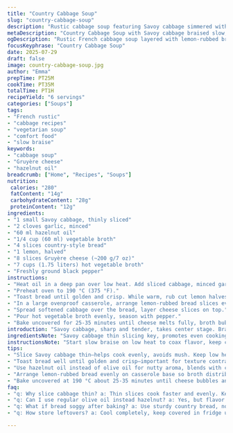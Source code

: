 ```yaml
---
title: "Country Cabbage Soup"
slug: "country-cabbage-soup"
description: "Rustic cabbage soup featuring Savoy cabbage simmered with garlic and chicken broth. Toasted country bread rubbed with lemon replaces the traditional garlic clove for a bright twist. Mature Gruyère cheese melts over bread layered with sautéed cabbage. Slow braising and oven baking combine flavors. Adapted timings slightly shorter to maintain crunch in cabbage. Olive oil swapped with hazelnut oil for nutty notes, chicken broth replaced with vegetable broth to lighten. Hearty, simple, layered textures. Served warm, comfort food with a subtle zing from lemon and the creaminess of cheese. The bread base soaks up broth creating bite and warmth."
metaDescription: "Country Cabbage Soup with Savoy cabbage braised slow, lemon-rubbed toasted bread, Gruyère cheese melted on top, hazelnut oil, and light vegetable broth."
ogDescription: "Rustic French cabbage soup layered with lemon-rubbed bread, Gruyère cheese, and nutty hazelnut oil. Warm, hearty, with fresh brightness from lemon."
focusKeyphrase: "Country Cabbage Soup"
date: 2025-07-29
draft: false
image: country-cabbage-soup.jpg
author: "Emma"
prepTime: PT25M
cookTime: PT35M
totalTime: PT1H
recipeYield: "6 servings"
categories: ["Soups"]
tags:
- "French rustic"
- "cabbage recipes"
- "vegetarian soup"
- "comfort food"
- "slow braise"
keywords:
- "cabbage soup"
- "Gruyère cheese"
- "hazelnut oil"
breadcrumb: ["Home", "Recipes", "Soups"]
nutrition: 
 calories: "280"
 fatContent: "14g"
 carbohydrateContent: "28g"
 proteinContent: "12g"
ingredients:
- "1 small Savoy cabbage, thinly sliced"
- "2 cloves garlic, minced"
- "60 ml hazelnut oil"
- "1/4 cup (60 ml) vegetable broth"
- "4 slices country-style bread"
- "1 lemon, halved"
- "8 slices Gruyère cheese (~200 g/7 oz)"
- "7 cups (1.75 liters) hot vegetable broth"
- "Freshly ground black pepper"
instructions:
- "Heat oil in a deep pan over low heat. Add sliced cabbage, minced garlic, 1/4 cup broth. Cover and braise gently, stirring occasionally, about 15 minutes until cabbage softens but still holds shape."
- "Preheat oven to 190 °C (375 °F)."
- "Toast bread until golden and crisp. While warm, rub cut lemon halves fully over toasted surfaces for a citrus aroma replacing the usual garlic rub."
- "In a large ovenproof casserole, arrange lemon-rubbed bread slices evenly on the bottom."
- "Spread softened cabbage over the bread, layer cheese slices on top."
- "Pour hot vegetable broth evenly, season with pepper."
- "Bake uncovered for 25-35 minutes until cheese melts fully, broth bubbles around edges, soup thickens slightly. Serve immediately while hot and melty."
introduction: "Savoy cabbage, sharp and tender, takes center stage. Braised slow, garlic and broth soften leaves but keep bite. Bread toasted until crusty transformed by lemon's sharp zest. Citrus rub instead of garlic pulls fresh brightness from caramelized bread. Gruyère comes in thick slices, melting over cabbage, rich and creamy. Hazelnut oil swaps into base, nutty undertones lurking beneath fragrant garlic. Vegetable broth lightens the dish, delicate instead of rustic meat stock. Oven baked follow-through, cheese bubbling, broth soaking into crunchy lemon zest-rubbed bread. Soup thick but light, melting but fresh. Comfort from heat and texture clash. Simple ingredients turned subtle with tweak, timing nudged for freshness, contrasting textures. Country style meets kitchen experiments, warm winter fare with sunny hint."
ingredientsNote: "Savoy cabbage thin slicing key, promotes even cooking. Garlic minced to release sharp aroma yet blend with oil. Hazelnut oil adds subtle nuttiness replacing generic olive oil, pairs well with cabbage's earthiness. Lemon rub on toasted bread adds unexpected brightness, replacing typical raw garlic fumigation with less harsh, fragrant citrus oils. Gruyère cheese melts smoothly and adds nuttiness aligning with hazelnut oil. Vegetable broth, not chicken, keeps soup light and suitable for varied diets without losing depth. Bread choice important—sturdy country-style bread holds well to broth soaking without turning mushy rapidly. Quantities adjusted down slightly to balance richness, account for hearty broth."
instructionsNote: "Start slow braise on low heat to coax flavor, keep cabbage tender yet firm for texture contrast with cheese layers. Toast bread robustly, rub lemon while hot to release zest oils into porous surface. Arrange bread in casserole evenly for consistent broth absorption. Layer cabbage over bread before cheese to trap flavor between bread and melty top. Pour broth last with seasoning to finish layering technique and maintain broth heat for oven melt. Bake uncovered to allow slight evaporation concentrating broth flavors without drying out cheese layer. Total cooking time reduced slightly to maintain fresh cabbage bite, prevent over softening. Serve immediately for best textural contrast and aromatic pop of fresh pepper."
tips:
- "Slice Savoy cabbage thin—helps cook evenly, avoids mush. Keep low heat when braising, slow simmer lets garlic infuse while cabbage softens but still crisp. Add 1/4 cup broth early to keep moisture, prevents drying out, releases flavors gently. Don’t rush this step, texture key here."
- "Toast bread well until golden and crisp—important for texture contrast. Rub lemon halves firmly while toast is hot, zest oils sink into bread surface, replacing harsh garlic rub with citrus freshness. Make sure to do this right after toasting or it won’t absorb well."
- "Use hazelnut oil instead of olive oil for nutty aroma, blends with cabbage’s earthiness. Heat oil gently too to avoid burning garlic or losing subtle flavors. Vegetable broth lightens dish but keep broth hot before pouring over layers to keep cheese melting smoothly in oven."
- "Arrange lemon-rubbed bread evenly on casserole base so broth distribution consistent. Layer softened cabbage on top, traps flavors between bread and cheese. Lay Gruyère slices thickly—melts evenly, creates creamy blanket. Broth added last preserves layering and prevents sogginess early."
- "Bake uncovered at 190 °C about 25-35 minutes until cheese bubbles and broth thickens slightly—keeps cabbage fresh, not overcooked. Serve immediately while layers distinct: crunchy lemon toast beneath, tender cabbage, melted cheese melting warmth. Watch oven carefully to prevent drying cheese edges."
faq:
- "q: Why slice cabbage thin? a: Thin slices cook faster and evenly. Keeps shape if gentle braise. Thick slices risk soggy or uneven cooking. Also helps flavors blend better with broth and garlic."
- "q: Can I use regular olive oil instead hazelnut? a: Yes, but flavor changes. Olive oil is more neutral, less nutty. Can be stronger if overheated. Hazelnut oil adds specific aroma better paired with cabbage and Gruyère."
- "q: What if bread soggy after baking? a: Use sturdy country bread, not soft sandwich loaf. Toast crisp, lemon rub right after toast helps. Bake uncovered so broth thickens, less liquid remains. Could try warming bread before layering too."
- "q: How store leftovers? a: Cool completely, keep covered in fridge up to 2 days. Bread might soften more then. Best reheated gently in oven not microwave to keep textures. Could freeze broth separately, but cheese texture may change."

---
```

